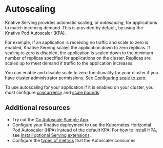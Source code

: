 # Autoscaling

Knative Serving provides automatic scaling, or _autoscaling_, for applications to match incoming demand. This is provided by default, by using the Knative Pod Autoscaler (KPA).

For example, if an application is receiving no traffic and scale to zero is enabled, Knative Serving scales the application down to zero replicas. If scaling to zero is disabled, the application is scaled down to the minimum number of replicas specified for applications on the cluster. Replicas are scaled up to meet demand if traffic to the application increases.

You can enable and disable scale to zero functionality for your cluster if you have cluster administrator permissions. See [Configuring scale to zero](scale-to-zero.md).
<!--TODO: How can you check if you have it enabled if you're not a cluster admin?-->
To use autoscaling for your application if it is enabled on your cluster, you must configure [concurrency](concurrency.md) and [scale bounds](scale-bounds.md).
<!--TODO: Include this in the basic config before other settings-->

## Additional resources

<!--TODO: Move KPA details, metrics to admin / advanced section; too in depth for intro)-->
* Try out the [Go Autoscale Sample App](autoscale-go/README.md).
* Configure your Knative deployment to use the Kubernetes Horizontal Pod Autoscaler (HPA) instead of the default KPA. For how to install HPA, see [Install optional Serving extensions](../../install/yaml-install/serving/install-serving-with-yaml.md#install-optional-serving-extensions).
* Configure the [types of metrics](autoscaling-metrics.md) that the Autoscaler consumes.
